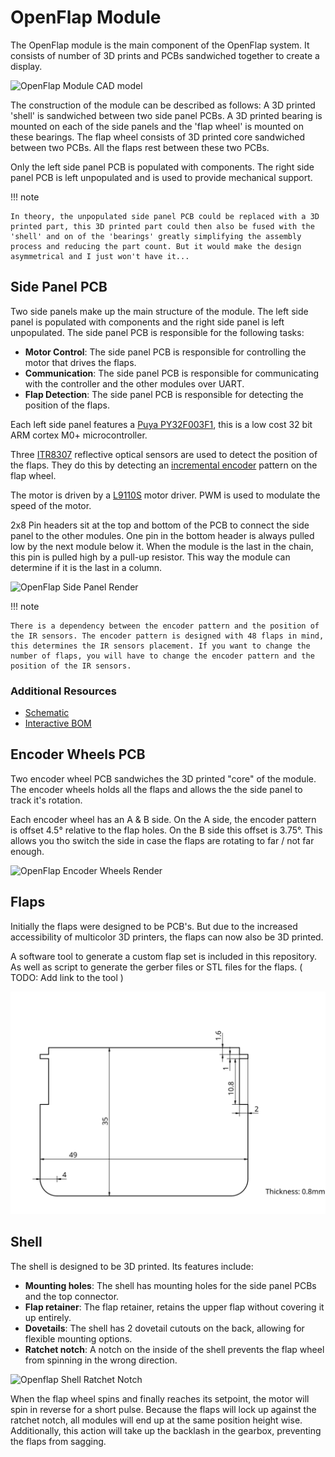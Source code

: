 # OpenFlap Module

The OpenFlap module is the main component of the OpenFlap system. It consists of number of 3D prints and PCBs sandwiched together to create a display.

![OpenFlap Module CAD model](images/module_cad.png)

The construction of the module can be described as follows:
A 3D printed 'shell' is sandwiched between two side panel PCBs. A 3D printed bearing is mounted on each of the side panels and the 'flap wheel' is mounted on these bearings. The flap wheel consists of 3D printed core sandwiched between two PCBs. All the flaps rest between these two PCBs. 

Only the left side panel PCB is populated with components. The right side panel PCB is left unpopulated and is used to provide mechanical support. 


!!! note

    In theory, the unpopulated side panel PCB could be replaced with a 3D printed part, this 3D printed part could then also be fused with the 'shell' and on of the 'bearings' greatly simplifying the assembly process and reducing the part count. But it would make the design asymmetrical and I just won't have it...

## Side Panel PCB

Two side panels make up the main structure of the module. The left side panel is populated with components and the right side panel is left unpopulated. The side panel PCB is responsible for the following tasks:

- **Motor Control**: The side panel PCB is responsible for controlling the motor that drives the flaps.
- **Communication**: The side panel PCB is responsible for communicating with the controller and the other modules over UART.
- **Flap Detection**: The side panel PCB is responsible for detecting the position of the flaps.

Each left side panel features a [Puya PY32F003F1](https://download.py32.org/ReferenceManual/en/PY32F003%20Reference%20manual%20v1.1_EN.pdf), this is a low cost 32 bit ARM cortex M0+ microcontroller. 

Three [ITR8307](https://www.everlighteurope.com/custom/files/datasheets/DRX-0000321.pdf) reflective optical sensors are used to detect the position of the flaps. They do this by detecting an [incremental encoder](https://en.wikipedia.org/wiki/Incremental_encoder) pattern on the flap wheel. 

The motor is driven by a [L9110S](https://www.lcsc.com/datasheet/lcsc_datasheet_2203301130_LANKE-L9110S_C2984833.pdf) motor driver. PWM is used to modulate the speed of the motor. 

2x8 Pin headers sit at the top and bottom of the PCB to connect the side panel to the other modules. One pin in the bottom header is always pulled low by the next module below it. When the module is the last in the chain, this pin is pulled high by a pull-up resistor. This way the module can determine if it is the last in a column.

![OpenFlap Side Panel Render](../hardware/module/side_panel/side_panel-3D_blender_top.png)

!!! note

    There is a dependency between the encoder pattern and the position of the IR sensors. The encoder pattern is designed with 48 flaps in mind, this determines the IR sensors placement. If you want to change the number of flaps, you will have to change the encoder pattern and the position of the IR sensors.

### Additional Resources

- [Schematic](../hardware/module/side_panel/side_panel-schematic.pdf)
- [Interactive BOM](../hardware/module/side_panel/side_panel-ibom.html)

## Encoder Wheels PCB

Two encoder wheel PCB sandwiches the 3D printed "core" of the module. The encoder wheels holds all the flaps and allows the the side panel to track it's rotation.

Each encoder wheel has an A & B side. On the A side, the encoder pattern is offset 4.5° relative to the flap holes. On the B side this offset is 3.75°. This allows you tho switch the side in case the flaps are rotating to far / not far enough.

![OpenFlap Encoder Wheels Render](../hardware/module/encoder_wheel/encoder_wheel_48-top.png)

## Flaps

Initially the flaps were designed to be PCB's. But due to the increased accessibility of multicolor 3D printers, the flaps can now also be 3D printed. 

A software tool to generate a custom flap set is included in this repository. As well as script to generate the gerber files or STL files for the flaps. ( TODO: Add link to the tool )

![Flap Dimensions](images/flap_dimensions.svg)

## Shell 

The shell is designed to be 3D printed. Its features include:

- **Mounting holes**: The shell has mounting holes for the side panel PCBs and the top connector.
- **Flap retainer**: The flap retainer, retains the upper flap without covering it up entirely. 
- **Dovetails**: The shell has 2 dovetail cutouts on the back, allowing for flexible mounting options.
- **Ratchet notch**: A notch on the inside of the shell prevents the flap wheel from spinning in the wrong direction.

![Openflap Shell Ratchet Notch](images/ratchet_notch.png)

When the flap wheel spins and finally reaches its setpoint, the motor will spin in reverse for a short pulse. Because the flaps will lock up against the ratchet notch, all modules will end up at the same position height wise. Additionally, this action will take up the backlash in the gearbox, preventing the flaps from sagging.